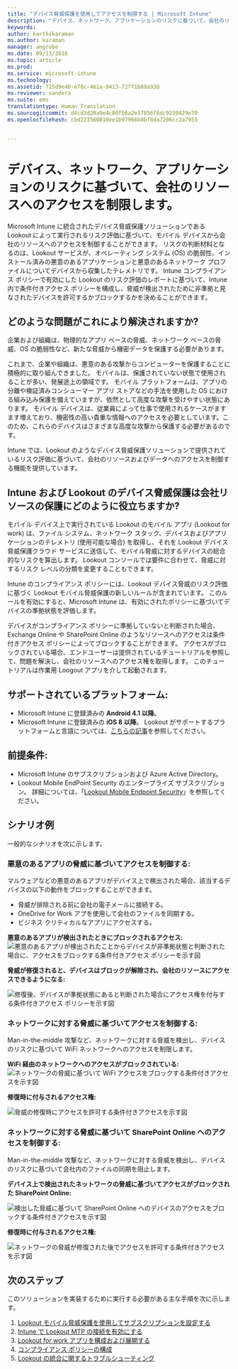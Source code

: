 ```yaml
---
title: "デバイス脅威保護を使用してアクセスを制限する | Microsoft Intune"
description: "デバイス、ネットワーク、アプリケーションのリスクに基づいて、会社のリソースへのアクセスを制限します。"
keywords: 
author: karthikaraman
ms.author: karaman
manager: angrobe
ms.date: 09/13/2016
ms.topic: article
ms.prod: 
ms.service: microsoft-intune
ms.technology: 
ms.assetid: 725d9e40-e70c-461a-9413-72ff1b89a938
ms.reviewer: sandera
ms.suite: ems
translationtype: Human Translation
ms.sourcegitcommit: d4cd3d28a9e4c80fb6a2e17856f6dc9230429e70
ms.openlocfilehash: cbd223560810ee1b97966b8bf8da7206cc2a7955


---
```


# <a name="restrict-access-to-company-resource-based-on-device-network-and-application-risk"></a>デバイス、ネットワーク、アプリケーションのリスクに基づいて、会社のリソースへのアクセスを制限します。
Microsoft Intune に統合されたデバイス脅威保護ソリューションである Lookout によって実行されるリスク評価に基づいて、モバイル デバイスから会社のリソースへのアクセスを制御することができます。 リスクの判断材料となるのは、Lookout サービスが、オペレーティング システム (OS) の脆弱性、インストール済みの悪意のあるアプリケーションと悪意のあるネットワーク プロファイルについてデバイスから収集したテレメトリです。 Intune コンプライアンス ポリシーで有効にした Lookout のリスク評価のレポートに基づいて、Intune 内で条件付きアクセス ポリシーを構成し、脅威が検出されたために非準拠と見なされたデバイスを許可するかブロックするかを決めることができます。  

## <a name="what-problem-does-this-solve"></a>どのような問題がこれにより解決されますか?
企業および組織は、物理的なアプリ ベースの脅威、ネットワーク ベースの脅威、OS の脆弱性など、新たな脅威から機密データを保護する必要があります。

これまで、企業や組織は、悪意のある攻撃からコンピューターを保護することに積極的に取り組んできました。 モバイルは、保護されていない状態で使用されることが多い、発展途上の領域です。 モバイル プラットフォームは、アプリの分離や検証済みコンシューマー アプリ ストアなどの手法を使用した OS における組み込み保護を備えていますが、依然として高度な攻撃を受けやすい状態にあります。 モバイル デバイスは、従業員によって仕事で使用されるケースがますます増えており、機密性の高い貴重な情報へのアクセスを必要としています。このため、これらのデバイスはさまざまな高度な攻撃から保護する必要があるのです。

Intune では、Lookout のようなデバイス脅威保護ソリューションで提供されているリスク評価に基づいて、会社のリソースおよびデータへのアクセスを制御する機能を提供しています。

## <a name="how-do-intune-and-lookout-device-threat-protection-help-protect-company-resources"></a>Intune および Lookout のデバイス脅威保護は会社リソースの保護にどのように役立ちますか?
モバイル デバイス上で実行されている Lookout のモバイル アプリ (Lookout for work) は、ファイル システム、ネットワーク スタック、デバイスおよびアプリケーションのテレメトリ (使用可能な場合) を取得し、それを Lookout デバイス脅威保護クラウド サービスに送信して、モバイル脅威に対するデバイスの総合的なリスクを算出します。 Lookout コンソールでは要件に合わせて、脅威に対するリスク レベルの分類を変更することもできます。  

Intune のコンプライアンス ポリシーには、Lookout デバイス脅威のリスク評価に基づく Lookout モバイル脅威保護の新しいルールが含まれています。 このルールを有効にすると、Microsoft Intune は、有効にされたポリシーに基づいてデバイスの準拠状態を評価します。

デバイスがコンプライアンス ポリシーに準拠していないと判断された場合、Exchange Online や SharePoint Online のようなリソースへのアクセスは条件付きアクセス ポリシーによってブロックすることができます。 アクセスがブロックされている場合、エンドユーザーは提供されているチュートリアルを参照して、問題を解決し、会社のリソースへのアクセス権を取得します。 このチュートリアルは作業用 Loogout アプリを介して起動されます。
## <a name="supported-platforms"></a>サポートされているプラットフォーム:
* Microsoft Intune に登録済みの **Android 4.1 以降**。
* Microsoft Intune に登録済みの **iOS 8 以降**。
Lookout がサポートするプラットフォームと言語については、[こちらの記事](https://personal.support.lookout.com/hc/en-us/articles/114094140253)を参照してください。

## <a name="prerequisites"></a>前提条件:
* Microsoft Intune のサブスクリプションおよび Azure Active Directory。
* Lookout Mobile EndPoint Security のエンタープライズ サブスクリプション。  詳細については、「[Lookout Mobile Endpoint Security](https://www.lookout.com/products/mobile-endpoint-security)」を参照してください。

## <a name="example-scenarios"></a>シナリオ例
一般的なシナリオを次に示します。
### <a name="control-access-based-on-threat-from-malicious-apps"></a>悪意のあるアプリの脅威に基づいてアクセスを制御する:
マルウェアなどの悪意のあるアプリがデバイス上で検出された場合、該当するデバイスの以下の動作をブロックすることができます。
* 脅威が排除される前に会社の電子メールに接続する。
* OneDrive for Work アプを使用して会社のファイルを同期する。
* ビジネス クリティカルなアプリにアクセスする。

**悪意のあるアプリが検出されたときにブロックされるアクセス:**
![悪意のあるアプリが検出されたことからデバイスが非準拠状態と判断された場合に、アクセスをブロックする条件付きアクセス ポリシーを示す図](../media/mtp/malicious-apps-blocked.png)

**脅威が修復されると、デバイスはブロックが解除され、会社のリソースにアクセスできるようになる:**

![修復後、デバイスが準拠状態にあると判断された場合にアクセス権を付与する条件付きアクセス ポリシーを示す図](../media/mtp/malicious-apps-unblocked.png)
### <a name="control-access-based-on-threat-to-network"></a>ネットワークに対する脅威に基づいてアクセスを制御する:
Man-in-the-middle 攻撃など、ネットワークに対する脅威を検出し、デバイスのリスクに基づいて WiFi ネットワークへのアクセスを制限します。

**WiFi 経由のネットワークへのアクセスがブロックされている:**
![ネットワークの脅威に基づいて WiFi アクセスをブロックする条件付きアクセスを示す図](../media/mtp/network-wifi-blocked.png)

**修復時に付与されるアクセス権:**

![脅威の修復時にアクセスを許可する条件付きアクセスを示す図](../media/mtp/network-wifi-unblocked.png)
### <a name="control-access-to-sharepoint-online-based-on-threat-to-network"></a>ネットワークに対する脅威に基づいて SharePoint Online へのアクセスを制御する:

Man-in-the-middle 攻撃など、ネットワークに対する脅威を検出し、デバイスのリスクに基づいて会社内のファイルの同期を阻止します。

**デバイス上で検出されたネットワークの脅威に基づいてアクセスがブロックされた SharePoint Online:**

![検出した脅威に基づいて SharePoint Online へのデバイスのアクセスをブロックする条件付きアクセスを示す図](../media/mtp/network-spo-blocked.png)


**修復時に付与されるアクセス権:**

![ネットワークの脅威が修復された後でアクセスを許可する条件付きアクセスを示す図](../media/mtp/network-spo-unblocked.png)

## <a name="next-steps"></a>次のステップ
このソリューションを実装するために実行する必要がある主な手順を次に示します。
1.  [Lookout モバイル脅威保護を使用してサブスクリプションを設定する](set-up-your-subscription-with-lookout-mtp.md)
2.  [Intune で Lookout MTP の接続を有効にする](enable-lookout-mtp-connection-in-intune.md)
3.  [Lookout for work アプリを構成および展開する](configure-and-deploy-lookout-for-work-apps.md)
4.  [コンプライアンス ポリシーの構成](enable-device-threat-protection-rule-in-compliance-policy.md)
5.  [Lookout の統合に関するトラブルシューティング](http://docs.microsoft.com/en-us/intune/troubleshoot/troubleshooting-lookout-integration)



<!--HONumber=Nov16_HO1-->


